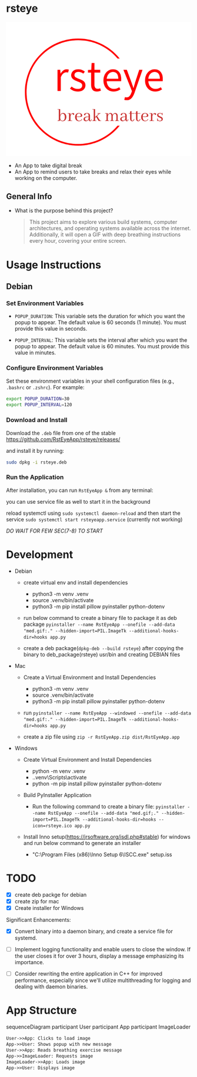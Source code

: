 # rsteye

  ![RstEyeApp](rsteye.png)

  - An App to take digital break
  - An App to remind users to take breaks and relax their eyes while working on the computer.

## General Info 

  - What is the purpose behind this project?
    
    > This project aims to explore various build systems, computer architectures, and operating systems available across the internet. Additionally, it will open a GIF with deep breathing instructions every hour, covering your entire screen.


# Usage Instructions

## Debian

### Set Environment Variables

  - `POPUP_DURATION`: This variable sets the duration for which you want the popup to appear. The default value is 60 seconds (1 minute). You must provide this value in seconds.

  - `POPUP_INTERVAL`: This variable sets the interval after which you want the popup to appear. The default value is 60 minutes. You must provide this value in minutes.

### Configure Environment Variables

  Set these environment variables in your shell configuration files (e.g., `.bashrc` or `.zshrc`). For example:

  ```sh
  export POPUP_DURATION=30
  export POPUP_INTERVAL=120
  ```

### Download and Install

  Download the `.deb` file from one of the stable https://github.com/RstEyeApp/rsteye/releases/ 
  
  and install it by running:

  ```sh
  sudo dpkg -i rsteye.deb
  ```

### Run the Application

  After installation, you can run `RstEyeApp &` from any terminal:
  
  you can use service file as well to start it in the background 

  reload systemctl using `sudo systemctl daemon-reload` and then start the service `sudo systemctl start rsteyeapp.service` (currently not working)

  *DO WAIT FOR FEW SEC(7-8) TO START*


# Development 

  - Debian 

    - create virtual env and install dependencies 
      - python3 -m venv .venv
      - source .venv/bin/activate
      - python3 -m pip install pillow pyinstaller python-dotenv

    - run below command to create a binary file to package it as deb package 
      `pyinstaller --name RstEyeApp --onefile --add-data "med.gif:." --hidden-import=PIL.ImageTk --additional-hooks-dir=hooks app.py`    
    
    - create a deb package(`dpkg-deb --build rsteye`) after copying the binary to deb_package(rsteye) usr/bin and creating DEBIAN files  

  - Mac

     - Create a Virtual Environment and Install Dependencies
       - python3 -m venv .venv
       - source .venv/bin/activate
       - python3 -m pip install pillow pyinstaller python-dotenv
  
     - run
       `pyinstaller --name RstEyeApp --windowed --onefile --add-data "med.gif:." --hidden-import=PIL.ImageTk --additional-hooks-dir=hooks app.py` 
     
     - create a zip file using `zip -r RstEyeApp.zip dist/RstEyeApp.app`


  - Windows

    - Create Virtual Environment and Install Dependencies
      - python -m venv .venv
      - .\.venv\Scripts\activate
      - python -m pip install pillow pyinstaller python-dotenv

    - Build PyInstaller Application

      - Run the following command to create a binary file:
        `pyinstaller --name RstEyeApp --onefile --add-data "med.gif;." --hidden-import=PIL.ImageTk --additional-hooks-dir=hooks --icon=rsteye.ico app.py`

    - Install Inno setup(https://jrsoftware.org/isdl.php#stable) for windows and run below command to generate an installer 
      - "C:\Program Files (x86)\Inno Setup 6\ISCC.exe" setup.iss
 


# TODO

 - [X] create deb packge for debian  
 - [X] create zip for mac 
 - [X] Create installer for Windows 

  Significant Enhancements:

 - [X] Convert binary into a daemon binary, and create a service file for systemd.
 - [ ] Implement logging functionality and enable users to close the window. If the user closes it for over 3 hours, display a message emphasizing its  importance.
 - [ ] Consider rewriting the entire application in C++ for improved performance, especially since we'll utilize multithreading for logging and dealing with daemon binaries.


# App Structure 

sequenceDiagram
    participant User
    participant App
    participant ImageLoader

    User->>App: Clicks to load image
    App->>User: Shows popup with new message
    User->>App: Reads breathing exercise message
    App->>ImageLoader: Requests image
    ImageLoader->>App: Loads image
    App->>User: Displays image
